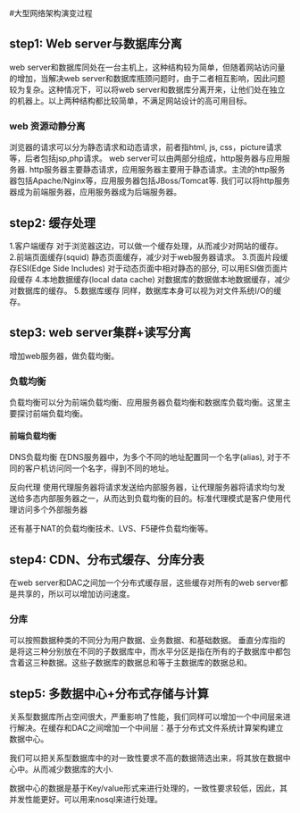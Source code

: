 #大型网络架构演变过程
## step1: Web server与数据库分离
web server和数据库同处在一台主机上，这种结构较为简单，但随着网站访问量的增加，当解决web server和数据库瓶颈问题时，由于二者相互影响，因此问题较为复杂。这种情况下，可以将web server和数据库分离开来，让他们处在独立的机器上。以上两种结构都比较简单，不满足网站设计的高可用目标。

### web 资源动静分离
浏览器的请求可以分为静态请求和动态请求，前者指html, js, css，picture请求等，后者包括jsp,php请求。
web server可以由两部分组成，http服务器与应用服务器. http服务器主要静态请求，应用服务器主要用于静态请求。主流的http服务器包括Apache/Nginx等，应用服务器包括JBoss/Tomcat等. 
我们可以将http服务器成为前端服务器，应用服务器成为后端服务器。

## step2: 缓存处理

1.客户端缓存
对于浏览器这边，可以做一个缓存处理，从而减少对网站的缓存。
2.前端页面缓存(squid)
静态页面缓存，减少对于web服务器请求。
3.页面片段缓存ESI(Edge Side Includes)
对于动态页面中相对静态的部分, 可以用ESI做页面片段缓存
4.本地数据缓存(local data cache)
对数据库的数据做本地数据缓存，减少对数据库的缓存。
5.数据库缓存
同样，数据库本身可以视为对文件系统I/O的缓存。

## step3: web server集群+读写分离
增加web服务器，做负载均衡。
### 负载均衡
负载均衡可以分为前端负载均衡、应用服务器负载均衡和数据库负载均衡。这里主要探讨前端负载均衡。
#### 前端负载均衡
DNS负载均衡
    在DNS服务器中，为多个不同的地址配置同一个名字(alias), 对于不同的客户机访问同一个名字，得到不同的地址。

反向代理
使用代理服务器将请求发送给内部服务器，让代理服务器将请求均匀发送给多态内部服务器之一，从而达到负载均衡的目的。标准代理模式是客户使用代理访问多个外部服务器

还有基于NAT的负载均衡技术、LVS、F5硬件负载均衡等。

## step4: CDN、分布式缓存、分库分表

在web server和DAC之间加一个分布式缓存层，这些缓存对所有的web server都是共享的，所以可以增加访问速度。
### 分库
可以按照数据种类的不同分为用户数据、业务数据、和基础数据。
垂直分库指的是将这三种分别放在不同的子数据库中，而水平分区是指在所有的子数据库中都包含着这三种数据。这些子数据库的数据总和等于主数据库的数据总和。

## step5: 多数据中心+分布式存储与计算
关系型数据库所占空间很大，严重影响了性能，我们同样可以增加一个中间层来进行解决。在缓存和DAC之间增加一个中间层：基于分布式文件系统计算架构建立数据中心。

我们可以把关系型数据库中的对一致性要求不高的数据筛选出来，将其放在数据中心中。从而减少数据库的大小.

数据中心的数据是基于Key/value形式来进行处理的，一致性要求较低，因此，其并发性能更好。可以用来nosql来进行处理。

